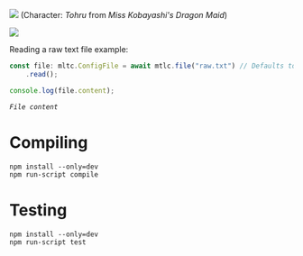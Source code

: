 ![](https://i.imgur.com/LBPzwco.png)
(Character: *Tohru* from *Miss Kobayashi's Dragon Maid*)

[![](https://img.shields.io/npm/v/mtlc.svg?colorB=%23C5383B&style=flat-square)](https://www.npmjs.com/package/mtlc)

Reading a raw text file example:
```ts
const file: mltc.ConfigFile = await mtlc.file("raw.txt") // Defaults to "raw" format by default
    .read();

console.log(file.content);
```
<pre><code><i>File content</i></code></pre>

# Compiling

`npm install --only=dev`   
`npm run-script compile`

# Testing

`npm install --only=dev`   
`npm run-script test`
